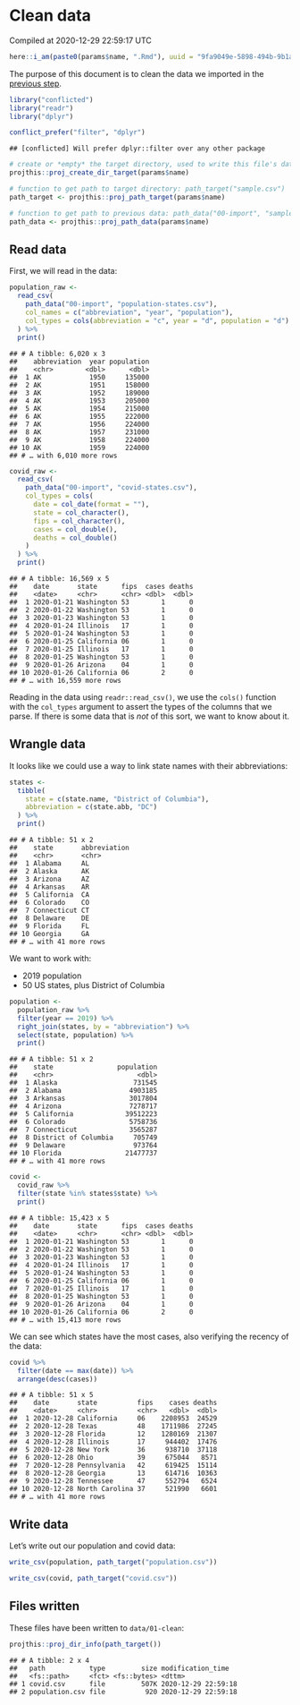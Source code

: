 Clean data
================
Compiled at 2020-12-29 22:59:17 UTC

``` r
here::i_am(paste0(params$name, ".Rmd"), uuid = "9fa9049e-5898-494b-9b1a-0175496b3975")
```

The purpose of this document is to clean the data we imported in the
[previous step](00-import.md).

``` r
library("conflicted")
library("readr")
library("dplyr")

conflict_prefer("filter", "dplyr")
```

    ## [conflicted] Will prefer dplyr::filter over any other package

``` r
# create or *empty* the target directory, used to write this file's data: 
projthis::proj_create_dir_target(params$name)

# function to get path to target directory: path_target("sample.csv")
path_target <- projthis::proj_path_target(params$name)

# function to get path to previous data: path_data("00-import", "sample.csv")
path_data <- projthis::proj_path_data(params$name)
```

## Read data

First, we will read in the data:

``` r
population_raw <- 
  read_csv(
    path_data("00-import", "population-states.csv"), 
    col_names = c("abbreviation", "year", "population"),
    col_types = cols(abbreviation = "c", year = "d", population = "d")
  ) %>%
  print()
```

    ## # A tibble: 6,020 x 3
    ##    abbreviation  year population
    ##    <chr>        <dbl>      <dbl>
    ##  1 AK            1950     135000
    ##  2 AK            1951     158000
    ##  3 AK            1952     189000
    ##  4 AK            1953     205000
    ##  5 AK            1954     215000
    ##  6 AK            1955     222000
    ##  7 AK            1956     224000
    ##  8 AK            1957     231000
    ##  9 AK            1958     224000
    ## 10 AK            1959     224000
    ## # … with 6,010 more rows

``` r
covid_raw <- 
  read_csv(
    path_data("00-import", "covid-states.csv"),
    col_types = cols(
      date = col_date(format = ""),
      state = col_character(),
      fips = col_character(),
      cases = col_double(),
      deaths = col_double()
    )
  ) %>%
  print()
```

    ## # A tibble: 16,569 x 5
    ##    date       state      fips  cases deaths
    ##    <date>     <chr>      <chr> <dbl>  <dbl>
    ##  1 2020-01-21 Washington 53        1      0
    ##  2 2020-01-22 Washington 53        1      0
    ##  3 2020-01-23 Washington 53        1      0
    ##  4 2020-01-24 Illinois   17        1      0
    ##  5 2020-01-24 Washington 53        1      0
    ##  6 2020-01-25 California 06        1      0
    ##  7 2020-01-25 Illinois   17        1      0
    ##  8 2020-01-25 Washington 53        1      0
    ##  9 2020-01-26 Arizona    04        1      0
    ## 10 2020-01-26 California 06        2      0
    ## # … with 16,559 more rows

Reading in the data using `readr::read_csv()`, we use the `cols()`
function with the `col_types` argument to assert the types of the
columns that we parse. If there is some data that is *not* of this sort,
we want to know about it.

## Wrangle data

It looks like we could use a way to link state names with their
abbreviations:

``` r
states <- 
  tibble(
    state = c(state.name, "District of Columbia"),
    abbreviation = c(state.abb, "DC")
  ) %>%
  print()
```

    ## # A tibble: 51 x 2
    ##    state       abbreviation
    ##    <chr>       <chr>       
    ##  1 Alabama     AL          
    ##  2 Alaska      AK          
    ##  3 Arizona     AZ          
    ##  4 Arkansas    AR          
    ##  5 California  CA          
    ##  6 Colorado    CO          
    ##  7 Connecticut CT          
    ##  8 Delaware    DE          
    ##  9 Florida     FL          
    ## 10 Georgia     GA          
    ## # … with 41 more rows

We want to work with:

-   2019 population
-   50 US states, plus District of Columbia

``` r
population <- 
  population_raw %>%
  filter(year == 2019) %>%
  right_join(states, by = "abbreviation") %>%
  select(state, population) %>%
  print()
```

    ## # A tibble: 51 x 2
    ##    state                population
    ##    <chr>                     <dbl>
    ##  1 Alaska                   731545
    ##  2 Alabama                 4903185
    ##  3 Arkansas                3017804
    ##  4 Arizona                 7278717
    ##  5 California             39512223
    ##  6 Colorado                5758736
    ##  7 Connecticut             3565287
    ##  8 District of Columbia     705749
    ##  9 Delaware                 973764
    ## 10 Florida                21477737
    ## # … with 41 more rows

``` r
covid <- 
  covid_raw %>%
  filter(state %in% states$state) %>%
  print()
```

    ## # A tibble: 15,423 x 5
    ##    date       state      fips  cases deaths
    ##    <date>     <chr>      <chr> <dbl>  <dbl>
    ##  1 2020-01-21 Washington 53        1      0
    ##  2 2020-01-22 Washington 53        1      0
    ##  3 2020-01-23 Washington 53        1      0
    ##  4 2020-01-24 Illinois   17        1      0
    ##  5 2020-01-24 Washington 53        1      0
    ##  6 2020-01-25 California 06        1      0
    ##  7 2020-01-25 Illinois   17        1      0
    ##  8 2020-01-25 Washington 53        1      0
    ##  9 2020-01-26 Arizona    04        1      0
    ## 10 2020-01-26 California 06        2      0
    ## # … with 15,413 more rows

We can see which states have the most cases, also verifying the recency
of the data:

``` r
covid %>%
  filter(date == max(date)) %>%
  arrange(desc(cases))
```

    ## # A tibble: 51 x 5
    ##    date       state          fips    cases deaths
    ##    <date>     <chr>          <chr>   <dbl>  <dbl>
    ##  1 2020-12-28 California     06    2208953  24529
    ##  2 2020-12-28 Texas          48    1711986  27245
    ##  3 2020-12-28 Florida        12    1280169  21307
    ##  4 2020-12-28 Illinois       17     944402  17476
    ##  5 2020-12-28 New York       36     938710  37118
    ##  6 2020-12-28 Ohio           39     675044   8571
    ##  7 2020-12-28 Pennsylvania   42     619425  15114
    ##  8 2020-12-28 Georgia        13     614716  10363
    ##  9 2020-12-28 Tennessee      47     552794   6524
    ## 10 2020-12-28 North Carolina 37     521990   6601
    ## # … with 41 more rows

## Write data

Let’s write out our population and covid data:

``` r
write_csv(population, path_target("population.csv"))
```

``` r
write_csv(covid, path_target("covid.csv"))
```

## Files written

These files have been written to `data/01-clean`:

``` r
projthis::proj_dir_info(path_target())
```

    ## # A tibble: 2 x 4
    ##   path           type         size modification_time  
    ##   <fs::path>     <fct> <fs::bytes> <dttm>             
    ## 1 covid.csv      file         507K 2020-12-29 22:59:18
    ## 2 population.csv file          920 2020-12-29 22:59:18
